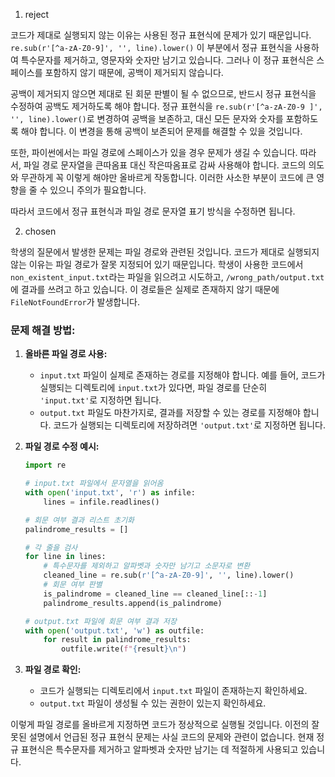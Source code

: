 1. reject

코드가 제대로 실행되지 않는 이유는 사용된 정규 표현식에 문제가 있기 때문입니다. `re.sub(r'[^a-zA-Z0-9]', '', line).lower()` 이 부분에서 정규 표현식을 사용하여 특수문자를 제거하고, 영문자와 숫자만 남기고 있습니다. 그러나 이 정규 표현식은 스페이스를 포함하지 않기 때문에, 공백이 제거되지 않습니다. 

공백이 제거되지 않으면 제대로 된 회문 판별이 될 수 없으므로, 반드시 정규 표현식을 수정하여 공백도 제거하도록 해야 합니다. 정규 표현식을 `re.sub(r'[^a-zA-Z0-9 ]', '', line).lower()`로 변경하여 공백을 보존하고, 대신 모든 문자와 숫자를 포함하도록 해야 합니다. 이 변경을 통해 공백이 보존되어 문제를 해결할 수 있을 것입니다.

또한, 파이썬에서는 파일 경로에 스페이스가 있을 경우 문제가 생길 수 있습니다. 따라서, 파일 경로 문자열을 큰따옴표 대신 작은따옴표로 감싸 사용해야 합니다. 코드의 의도와 무관하게 꼭 이렇게 해야만 올바르게 작동합니다. 이러한 사소한 부분이 코드에 큰 영향을 줄 수 있으니 주의가 필요합니다. 

따라서 코드에서 정규 표현식과 파일 경로 문자열 표기 방식을 수정하면 됩니다.

2. chosen

학생의 질문에서 발생한 문제는 파일 경로와 관련된 것입니다. 코드가 제대로 실행되지 않는 이유는 파일 경로가 잘못 지정되어 있기 때문입니다. 학생이 사용한 코드에서 `non_existent_input.txt`라는 파일을 읽으려고 시도하고, `/wrong_path/output.txt`에 결과를 쓰려고 하고 있습니다. 이 경로들은 실제로 존재하지 않기 때문에 `FileNotFoundError`가 발생합니다.

### 문제 해결 방법:

1. **올바른 파일 경로 사용:**
   - `input.txt` 파일이 실제로 존재하는 경로를 지정해야 합니다. 예를 들어, 코드가 실행되는 디렉토리에 `input.txt`가 있다면, 파일 경로를 단순히 `'input.txt'`로 지정하면 됩니다.
   - `output.txt` 파일도 마찬가지로, 결과를 저장할 수 있는 경로를 지정해야 합니다. 코드가 실행되는 디렉토리에 저장하려면 `'output.txt'`로 지정하면 됩니다.

2. **파일 경로 수정 예시:**
   ```python
   import re

   # input.txt 파일에서 문자열을 읽어옴
   with open('input.txt', 'r') as infile:
       lines = infile.readlines()

   # 회문 여부 결과 리스트 초기화
   palindrome_results = []

   # 각 줄을 검사
   for line in lines:
       # 특수문자를 제외하고 알파벳과 숫자만 남기고 소문자로 변환
       cleaned_line = re.sub(r'[^a-zA-Z0-9]', '', line).lower()
       # 회문 여부 판별
       is_palindrome = cleaned_line == cleaned_line[::-1]
       palindrome_results.append(is_palindrome)

   # output.txt 파일에 회문 여부 결과 저장
   with open('output.txt', 'w') as outfile:
       for result in palindrome_results:
           outfile.write(f"{result}\n")
   ```

3. **파일 경로 확인:**
   - 코드가 실행되는 디렉토리에서 `input.txt` 파일이 존재하는지 확인하세요.
   - `output.txt` 파일이 생성될 수 있는 권한이 있는지 확인하세요.

이렇게 파일 경로를 올바르게 지정하면 코드가 정상적으로 실행될 것입니다. 이전의 잘못된 설명에서 언급된 정규 표현식 문제는 사실 코드의 문제와 관련이 없습니다. 현재 정규 표현식은 특수문자를 제거하고 알파벳과 숫자만 남기는 데 적절하게 사용되고 있습니다.
